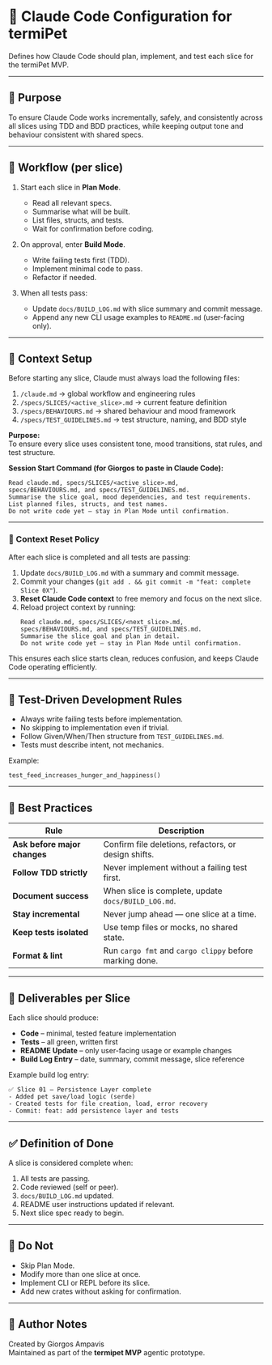 # 🤖 Claude Code Configuration for termiPet

Defines how Claude Code should plan, implement, and test each slice for the termiPet MVP.

---

## 🎯 Purpose

To ensure Claude Code works incrementally, safely, and consistently across all slices using TDD and BDD practices, while keeping output tone and behaviour consistent with shared specs.

---

## 🧩 Workflow (per slice)

1. Start each slice in **Plan Mode**.
   - Read all relevant specs.
   - Summarise what will be built.
   - List files, structs, and tests.
   - Wait for confirmation before coding.

2. On approval, enter **Build Mode**.
   - Write failing tests first (TDD).
   - Implement minimal code to pass.
   - Refactor if needed.

3. When all tests pass:
   - Update `docs/BUILD_LOG.md` with slice summary and commit message.
   - Append any new CLI usage examples to `README.md` (user-facing only).

---

## 🧭 Context Setup

Before starting any slice, Claude must always load the following files:

1. `/claude.md` → global workflow and engineering rules  
2. `/specs/SLICES/<active_slice>.md` → current feature definition  
3. `/specs/BEHAVIOURS.md` → shared behaviour and mood framework  
4. `/specs/TEST_GUIDELINES.md` → test structure, naming, and BDD style  

**Purpose:**  
To ensure every slice uses consistent tone, mood transitions, stat rules, and test structure.

**Session Start Command (for Giorgos to paste in Claude Code):**

```
Read claude.md, specs/SLICES/<active_slice>.md,
specs/BEHAVIOURS.md, and specs/TEST_GUIDELINES.md.
Summarise the slice goal, mood dependencies, and test requirements.
List planned files, structs, and test names.
Do not write code yet — stay in Plan Mode until confirmation.
```

---

### 🧹 Context Reset Policy

After each slice is completed and all tests are passing:

1. Update `docs/BUILD_LOG.md` with a summary and commit message.  
2. Commit your changes (`git add . && git commit -m "feat: complete Slice 0X"`).  
3. **Reset Claude Code context** to free memory and focus on the next slice.  
4. Reload project context by running:
   ```
   Read claude.md, specs/SLICES/<next_slice>.md,
   specs/BEHAVIOURS.md, and specs/TEST_GUIDELINES.md.
   Summarise the slice goal and plan in detail.
   Do not write code yet — stay in Plan Mode until confirmation.
   ```

This ensures each slice starts clean, reduces confusion, and keeps Claude Code operating efficiently.

---

## 🧪 Test-Driven Development Rules

- Always write failing tests before implementation.  
- No skipping to implementation even if trivial.  
- Follow Given/When/Then structure from `TEST_GUIDELINES.md`.  
- Tests must describe intent, not mechanics.

Example:
```
test_feed_increases_hunger_and_happiness()
```

---

## 🧠 Best Practices

| Rule | Description |
|------|--------------|
| **Ask before major changes** | Confirm file deletions, refactors, or design shifts. |
| **Follow TDD strictly** | Never implement without a failing test first. |
| **Document success** | When slice is complete, update `docs/BUILD_LOG.md`. |
| **Stay incremental** | Never jump ahead — one slice at a time. |
| **Keep tests isolated** | Use temp files or mocks, no shared state. |
| **Format & lint** | Run `cargo fmt` and `cargo clippy` before marking done. |

---

## 🧾 Deliverables per Slice

Each slice should produce:

- **Code** – minimal, tested feature implementation  
- **Tests** – all green, written first  
- **README Update** – only user-facing usage or example changes  
- **Build Log Entry** – date, summary, commit message, slice reference  

Example build log entry:

```
✅ Slice 01 – Persistence Layer complete
- Added pet save/load logic (serde)
- Created tests for file creation, load, error recovery
- Commit: feat: add persistence layer and tests
```

---

## ✅ Definition of Done

A slice is considered complete when:

1. All tests are passing.  
2. Code reviewed (self or peer).  
3. `docs/BUILD_LOG.md` updated.  
4. README user instructions updated if relevant.  
5. Next slice spec ready to begin.

---

## 🚫 Do Not

- Skip Plan Mode.
- Modify more than one slice at once.
- Implement CLI or REPL before its slice.
- Add new crates without asking for confirmation.

---

## 🧭 Author Notes

Created by Giorgos Ampavis  
Maintained as part of the **termipet MVP** agentic prototype.
